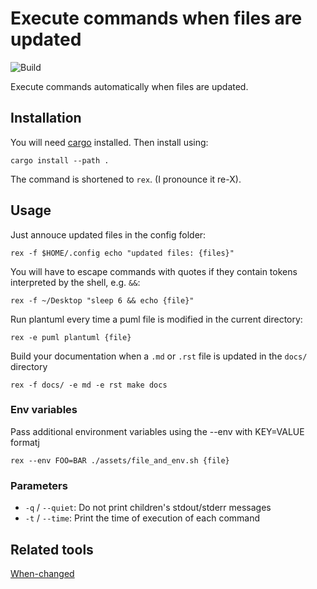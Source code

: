 # Execute commands when files are updated

![Build](https://github.com/nobriot/re-execute/actions/workflows/build.yml/badge.svg)

Execute commands automatically when files are updated.

## Installation 

You will need [cargo](https://doc.rust-lang.org/cargo/getting-started/installation.html)
installed. Then install using:

```console
cargo install --path .
```

The command is shortened to `rex`. (I pronounce it re-X).

## Usage

Just annouce updated files in the config folder:

```console
rex -f $HOME/.config echo "updated files: {files}"
```

You will have to escape commands with quotes if they contain tokens interpreted
by the shell, e.g. `&&`:

```console
rex -f ~/Desktop "sleep 6 && echo {file}"
```

Run plantuml every time a puml file is modified in the current directory: 

```console
rex -e puml plantuml {file}
```

Build your documentation when a `.md` or `.rst` file is updated in the `docs/` directory

```console
rex -f docs/ -e md -e rst make docs
```

### Env variables

Pass additional environment variables using the --env with KEY=VALUE formatj

```console
rex --env FOO=BAR ./assets/file_and_env.sh {file}
```

### Parameters

* `-q` / `--quiet`: Do not print children's stdout/stderr messages
* `-t` / `--time`: Print the time of execution of each command


## Related tools

[When-changed](https://github.com/joh/when-changed)

